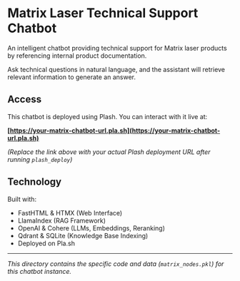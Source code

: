 # Matrix Laser Technical Support Chatbot

An intelligent chatbot providing technical support for Matrix laser products by referencing internal product documentation.

Ask technical questions in natural language, and the assistant will retrieve relevant information to generate an answer.

## Access

This chatbot is deployed using Plash. You can interact with it live at:

**[https://your-matrix-chatbot-url.pla.sh](https://your-matrix-chatbot-url.pla.sh)**

*(Replace the link above with your actual Plash deployment URL after running `plash_deploy`)*

## Technology

Built with:
*   FastHTML & HTMX (Web Interface)
*   LlamaIndex (RAG Framework)
*   OpenAI & Cohere (LLMs, Embeddings, Reranking)
*   Qdrant & SQLite (Knowledge Base Indexing)
*   Deployed on Pla.sh

---
*This directory contains the specific code and data (`matrix_nodes.pkl`) for this chatbot instance.*